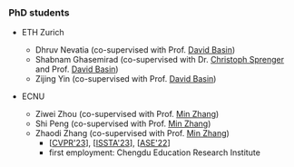 <h3>PhD students</h3>

- ETH Zurich
	- Dhruv Nevatia (co-supervised with Prof. [David Basin](https://people.inf.ethz.ch/basin/))
	- Shabnam Ghasemirad (co-supervised with Dr. [Christoph Sprenger](https://ch-sprenger.github.io/) and Prof. [David Basin](https://people.inf.ethz.ch/basin/))
		<!-- - Topic: Verifiable Isolation Guarantees for Database Transactions -->
	- Zijing Yin (co-supervised with Prof. [David Basin](https://people.inf.ethz.ch/basin/))
		<!-- - Topic: Stressing Graph Databases with Synthesized Complex Queries -->



- ECNU
	- Ziwei Zhou (co-supervised with Prof. [Min Zhang](https://faculty.ecnu.edu.cn/_s43/zm2_en_6072/main.psp))
	- Shi Peng (co-supervised with Prof. [Min Zhang](https://faculty.ecnu.edu.cn/_s43/zm2_en_6072/main.psp))
	- Zhaodi Zhang (co-supervised with Prof. [Min Zhang](https://faculty.ecnu.edu.cn/_s43/zm2_en_6072/main.psp))
		- [[CVPR'23](https://openaccess.thecvf.com/content/CVPR2023/papers/Zhang_Boosting_Verified_Training_for_Robust_Image_Classifications_via_Abstraction_CVPR_2023_paper.pdf)], [[ISSTA'23](https://dl.acm.org/doi/abs/10.1145/3597926.3598127)], [[ASE'22](https://dl.acm.org/doi/abs/10.1145/3551349.3556907)]
		- first employment: Chengdu Education Research Institute

	
